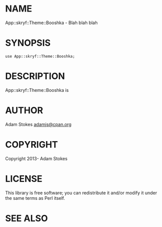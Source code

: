 # NAME

App::skryf::Theme::Booshka - Blah blah blah

# SYNOPSIS

    use App::skryf::Theme::Booshka;

# DESCRIPTION

App::skryf::Theme::Booshka is

# AUTHOR

Adam Stokes <adamjs@cpan.org>

# COPYRIGHT

Copyright 2013- Adam Stokes

# LICENSE

This library is free software; you can redistribute it and/or modify
it under the same terms as Perl itself.

# SEE ALSO
